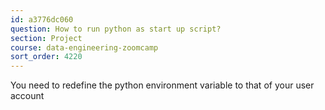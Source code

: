 ```yaml
---
id: a3776dc060
question: How to run python as start up script?
section: Project
course: data-engineering-zoomcamp
sort_order: 4220
---
```


You need to redefine the python environment variable to that of your user account

